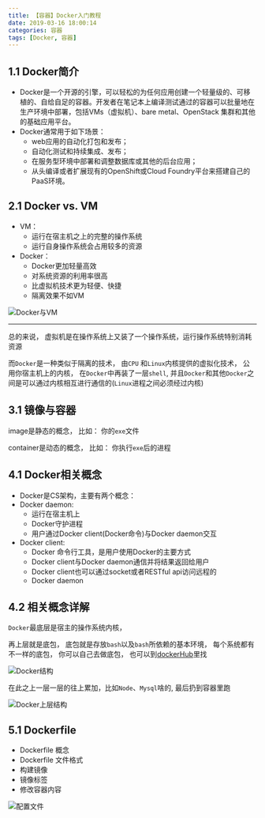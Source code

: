 ```yaml
---
title: 【容器】Docker入门教程
date: 2019-03-16 18:00:14
categories: 容器
tags: [Docker, 容器]
---
```


## 1.1 Docker简介


* Docker是一个开源的引擎，可以轻松的为任何应用创建一个轻量级的、可移植的、自给自足的容器。开发者在笔记本上编译测试通过的容器可以批量地在生产环境中部署，包括VMs（虚拟机）、bare metal、OpenStack 集群和其他的基础应用平台。
* Docker通常用于如下场景：
  * web应用的自动化打包和发布；
  * 自动化测试和持续集成、发布；
  * 在服务型环境中部署和调整数据库或其他的后台应用；
  * 从头编译或者扩展现有的OpenShift或Cloud Foundry平台来搭建自己的PaaS环境。



## 2.1 Docker vs. VM
* VM：
  * 运行在宿主机之上的完整的操作系统
  * 运行自身操作系统会占用较多的资源
* Docker：
  * Docker更加轻量高效
  * 对系统资源的利用率很高
  * 比虚拟机技术更为轻便、快捷
  * 隔离效果不如VM


![Docker与VM](http://img.nixiaolei.com/2019-04-06-22-42-11.png)

*** 
总的来说， 虚拟机是在操作系统上又装了一个操作系统，运行操作系统特别消耗资源

而`Docker`是一种类似于隔离的技术， 由`CPU` 和`Linux`内核提供的虚拟化技术， 公用你宿主机上的内核， 在`Docker`中再装了一层`shell`, 并且`Docker`和其他`Docker`之间是可以通过内核相互进行通信的(`Linux`进程之间必须经过内核)


## 3.1 镜像与容器

image是静态的概念， 比如： 你的`exe`文件

container是动态的概念， 比如： 你执行`exe`后的进程

## 4.1 Docker相关概念
* Docker是CS架构，主要有两个概念：
* Docker daemon:
  * 运行在宿主机上
  * Docker守护进程
  * 用户通过Docker client(Docker命令)与Docker daemon交互
* Docker client:
  * Docker 命令行工具，是用户使用Docker的主要方式
  * Docker client与Docker daemon通信并将结果返回给用户
  * Docker client也可以通过socket或者RESTful api访问远程的
  * Docker daemon

## 4.2 相关概念详解

`Docker`最底层是宿主的操作系统内核， 

再上层就是底包， 底包就是存放`bash`以及`bash`所依赖的基本环境， 每个系统都有不一样的底包， 你可以自己去做底包， 也可以到[dockerHub](https://www.docker.com/products/docker-hub)里找

![Docker结构](http://img.nixiaolei.com/2019-04-06-22-56-37.png)


在此之上一层一层的往上累加，比如`Node`、`Mysql`啥的, 最后扔到容器里跑

![Docker上层结构](http://img.nixiaolei.com/2019-04-06-23-14-37.png)


## 5.1 Dockerfile
* Dockerfile 概念
* Dockerfile 文件格式
* 构建镜像
* 镜像标签
* 修改容器内容



![配置文件](http://img.nixiaolei.com/2019-04-06-23-15-51.png)